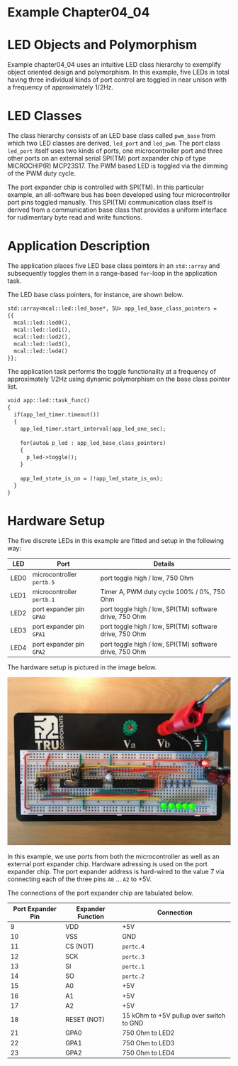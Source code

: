 # Example Chapter04_04
# LED Objects and Polymorphism

Example chapter04_04 uses an intuitive LED class hierarchy
to exemplify object oriented design and polymorphism.
In this example, five LEDs in total having three individual kinds
of port control are toggled in near unison with a frequency
of approximately 1/2Hz.

# LED Classes

The class hierarchy consists of an LED base class called `pwm_base`
from which two LED classes are derived, `led_port` and `led_pwm`.
The port class `led_port` itself uses two kinds of ports,
one microcontroller port and three other ports on an external
serial SPI(TM) port axpander chip of type MICROCHIP(R) MCP23S17.
The PWM based LED is toggled via the dimming of the PWM duty cycle.

The port expander chip is controlled with SPI(TM).
In this particular example, an all-software bus has been
developed using four microcontroller port pins toggled
manually. This SPI(TM) communication class itself
is derived from a communication base class that provides
a uniform interface for rudimentary byte read and write
functions.

# Application Description

The application places five LED base class pointers in an
`std::array` and subsequently toggles them in a range-based
`for`-loop in the application task.

The LED base class pointers, for instance, are shown below.

```
std::array<mcal::led::led_base*, 5U> app_led_base_class_pointers =
{{
  mcal::led::led0(),
  mcal::led::led1(),
  mcal::led::led2(),
  mcal::led::led3(),
  mcal::led::led4()
}};
```

The application task performs the toggle functionality
at a frequency of approximately 1/2Hz using
dynamic polymorphism on the base class pointer list.

```
void app::led::task_func()
{
  if(app_led_timer.timeout())
  {
    app_led_timer.start_interval(app_led_one_sec);

    for(auto& p_led : app_led_base_class_pointers)
    {
      p_led->toggle();
    }

    app_led_state_is_on = (!app_led_state_is_on);
  }
}
```

# Hardware Setup

The five discrete LEDs in this example are fitted and setup
in the following way:

| LED        | Port                        | Details                                                 |
| ---------- | --------------------------- | ------------------------------------------------------- |
| LED0       | microcontroller `portb.5`   | port toggle high / low, 750 Ohm                         |
| LED1       | microcontroller `portb.1`   | Timer A, PWM duty cycle 100% / 0%, 750 Ohm              |
| LED2       | port expander pin `GPA0`    | port toggle high / low, SPI(TM) software drive, 750 Ohm |
| LED3       | port expander pin `GPA1`    | port toggle high / low, SPI(TM) software drive, 750 Ohm |
| LED4       | port expander pin `GPA2`    | port toggle high / low, SPI(TM) software drive, 750 Ohm |


The hardware setup is pictured in the image below.

![](./images/board4.jpg)

In this example, we use ports from both the microcontroller as well
as an external port expander chip. Hardware adressing is used
on the port expander chip. The port expander address is
hard-wired to the value 7 via connecting each of the three
pins `A0` ... `A2` to +5V.

The connections of the port expander chip are tabulated below.

| Port Expander Pin | Expander Function | Connection         |
| ------------- | ---------------- | ----------              |
|    9          | VDD              | +5V                     |
|    10         | VSS              | GND                     |
|    11         | CS (NOT)         | `portc.4`               |
|    12         | SCK              | `portc.3`               |
|    13         | SI               | `portc.1`               |
|    14         | SO               | `portc.2`               |
|    15         | A0               | +5V                     |
|    16         | A1               | +5V                     |
|    17         | A2               | +5V                     |
|    18         | RESET (NOT)      | 15 kOhm to +5V pullup over switch to GND |
|    21         | GPA0             | 750 Ohm to LED2         |
|    22         | GPA1             | 750 Ohm to LED3         |
|    23         | GPA2             | 750 Ohm to LED4         |

